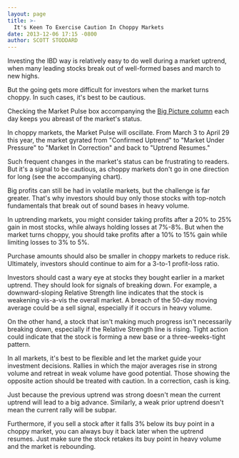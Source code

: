 ```yaml
---
layout: page
title: >-
  It's Keen To Exercise Caution In Choppy Markets
date: 2013-12-06 17:15 -0800
author: SCOTT STODDARD
---
```





Investing the IBD way is relatively easy to do well during a market uptrend, when many leading stocks break out of well-formed bases and march to new highs.


But the going gets more difficult for investors when the market turns choppy. In such cases, it's best to be cautious.


Checking the Market Pulse box accompanying the [Big Picture column](http://news.investors.com/investing/big-picture.htm) each day keeps you abreast of the market's status.


In choppy markets, the Market Pulse will oscillate. From March 3 to April 29 this year, the market gyrated from "Confirmed Uptrend" to "Market Under Pressure" to "Market In Correction" and back to "Uptrend Resumes."


Such frequent changes in the market's status can be frustrating to readers. But it's a signal to be cautious, as choppy markets don't go in one direction for long (see the accompanying chart).


Big profits can still be had in volatile markets, but the challenge is far greater. That's why investors should buy only those stocks with top-notch fundamentals that break out of sound bases in heavy volume.


In uptrending markets, you might consider taking profits after a 20% to 25% gain in most stocks, while always holding losses at 7%-8%. But when the market turns choppy, you should take profits after a 10% to 15% gain while limiting losses to 3% to 5%.


Purchase amounts should also be smaller in choppy markets to reduce risk. Ultimately, investors should continue to aim for a 3-to-1 profit-loss ratio.


Investors should cast a wary eye at stocks they bought earlier in a market uptrend. They should look for signals of breaking down. For example, a downward-sloping Relative Strength line indicates that the stock is weakening vis-a-vis the overall market. A breach of the 50-day moving average could be a sell signal, especially if it occurs in heavy volume.


On the other hand, a stock that isn't making much progress isn't necessarily breaking down, especially if the Relative Strength line is rising. Tight action could indicate that the stock is forming a new base or a three-weeks-tight pattern.


In all markets, it's best to be flexible and let the market guide your investment decisions. Rallies in which the major averages rise in strong volume and retreat in weak volume have good potential. Those showing the opposite action should be treated with caution. In a correction, cash is king.


Just because the previous uptrend was strong doesn't mean the current uptrend will lead to a big advance. Similarly, a weak prior uptrend doesn't mean the current rally will be subpar.


Furthermore, if you sell a stock after it falls 3% below its buy point in a choppy market, you can always buy it back later when the uptrend resumes. Just make sure the stock retakes its buy point in heavy volume and the market is rebounding.




